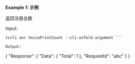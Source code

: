 **Example 1: 示例**

返回注册总数

Input: 

```
tccli asr VoicePrintCount --cli-unfold-argument ```

Output: 
```
{
    "Response": {
        "Data": {
            "Total": 1
        },
        "RequestId": "abc"
    }
}
```

